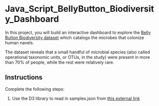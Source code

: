 # Java_Script_BellyButton_Biodiversity_Dashboard

In this project, you will build an interactive dashboard to explore the [Belly Button Biodiversity dataset](http://robdunnlab.com/projects/belly-button-biodiversity/) which catalogs the microbes that colonize human navels.

The dataset reveals that a small handful of microbial species (also called operational taxonomic units, or OTUs, in the study) were present in more than 70% of people, while the rest were relatively rare.

## Instructions
Complete the following steps:
1.	Use the D3 library to read in samples.json from [this external link](https://2u-data-curriculum-team.s3.amazonaws.com/dataviz-classroom/v1.1/14-Interactive-Web-Visualizations/02-Homework/samples.json)


